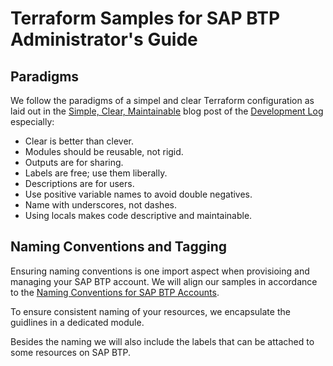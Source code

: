 # Terraform Samples for SAP BTP Administrator's Guide

## Paradigms

We follow the paradigms of a simpel and clear Terraform configuration as laid out in the [Simple, Clear, Maintainable](https://rosesecurity.dev/blog/2024/11/24/terraform-proverbs) blog post of the [Development Log](https://rosesecurity.dev/) especially:

- Clear is better than clever.
- Modules should be reusable, not rigid.
- Outputs are for sharing.
- Labels are free; use them liberally.
- Descriptions are for users.
- Use positive variable names to avoid double negatives.
- Name with underscores, not dashes.
- Using locals makes code descriptive and maintainable.

## Naming Conventions and Tagging

Ensuring naming conventions is one import aspect when provisioing and managing your SAP BTP account. We will align our samples in accordance to the [Naming Conventions for SAP BTP Accounts](https://help.sap.com/docs/btp/btp-admin-guide/naming-conventions-for-sap-btp-accounts).

To ensure consistent naming of your resources, we encapsulate the guidlines in a dedicated module.

Besides the naming we will also include the labels that can be attached to some resources on SAP BTP.
